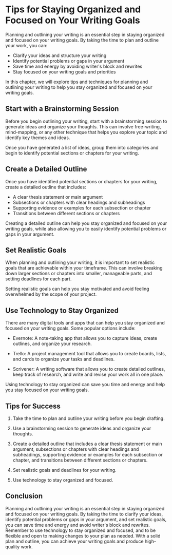 Tips for Staying Organized and Focused on Your Writing Goals
============================================================================================================

Planning and outlining your writing is an essential step in staying organized and focused on your writing goals. By taking the time to plan and outline your work, you can:

* Clarify your ideas and structure your writing
* Identify potential problems or gaps in your argument
* Save time and energy by avoiding writer's block and rewrites
* Stay focused on your writing goals and priorities

In this chapter, we will explore tips and techniques for planning and outlining your writing to help you stay organized and focused on your writing goals.

Start with a Brainstorming Session
----------------------------------

Before you begin outlining your writing, start with a brainstorming session to generate ideas and organize your thoughts. This can involve free-writing, mind-mapping, or any other technique that helps you explore your topic and identify key themes and ideas.

Once you have generated a list of ideas, group them into categories and begin to identify potential sections or chapters for your writing.

Create a Detailed Outline
-------------------------

Once you have identified potential sections or chapters for your writing, create a detailed outline that includes:

* A clear thesis statement or main argument
* Subsections or chapters with clear headings and subheadings
* Supporting evidence or examples for each subsection or chapter
* Transitions between different sections or chapters

Creating a detailed outline can help you stay organized and focused on your writing goals, while also allowing you to easily identify potential problems or gaps in your argument.

Set Realistic Goals
-------------------

When planning and outlining your writing, it is important to set realistic goals that are achievable within your timeframe. This can involve breaking down larger sections or chapters into smaller, manageable parts, and setting deadlines for each part.

Setting realistic goals can help you stay motivated and avoid feeling overwhelmed by the scope of your project.

Use Technology to Stay Organized
--------------------------------

There are many digital tools and apps that can help you stay organized and focused on your writing goals. Some popular options include:

* Evernote: A note-taking app that allows you to capture ideas, create outlines, and organize your research.

* Trello: A project management tool that allows you to create boards, lists, and cards to organize your tasks and deadlines.

* Scrivener: A writing software that allows you to create detailed outlines, keep track of research, and write and revise your work all in one place.

Using technology to stay organized can save you time and energy and help you stay focused on your writing goals.

Tips for Success
----------------

1. Take the time to plan and outline your writing before you begin drafting.

2. Use a brainstorming session to generate ideas and organize your thoughts.

3. Create a detailed outline that includes a clear thesis statement or main argument, subsections or chapters with clear headings and subheadings, supporting evidence or examples for each subsection or chapter, and transitions between different sections or chapters.

4. Set realistic goals and deadlines for your writing.

5. Use technology to stay organized and focused.

Conclusion
----------

Planning and outlining your writing is an essential step in staying organized and focused on your writing goals. By taking the time to clarify your ideas, identify potential problems or gaps in your argument, and set realistic goals, you can save time and energy and avoid writer's block and rewrites. Remember to use technology to stay organized and focused, and to be flexible and open to making changes to your plan as needed. With a solid plan and outline, you can achieve your writing goals and produce high-quality work.

